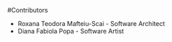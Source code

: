 #Contributors

*  Roxana Teodora Mafteiu-Scai - Software Architect
*  Diana Fabiola Popa - Software Artist
